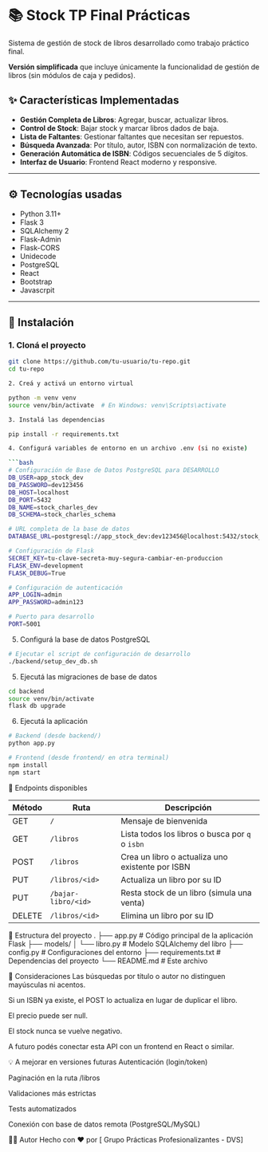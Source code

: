 # 📚 Stock TP Final Prácticas

Sistema de gestión de stock de libros desarrollado como trabajo práctico final. 

**Versión simplificada** que incluye únicamente la funcionalidad de gestión de libros (sin módulos de caja y pedidos).

## ✨ Características Implementadas

- **Gestión Completa de Libros**: Agregar, buscar, actualizar libros.
- **Control de Stock**: Bajar stock y marcar libros dados de baja.
- **Lista de Faltantes**: Gestionar faltantes que necesitan ser repuestos.
- **Búsqueda Avanzada**: Por título, autor, ISBN con normalización de texto.
- **Generación Automática de ISBN**: Códigos secuenciales de 5 dígitos.
- **Interfaz de Usuario**: Frontend React moderno y responsive.

---

## ⚙️ Tecnologías usadas

- Python 3.11+
- Flask 3
- SQLAlchemy 2
- Flask-Admin
- Flask-CORS
- Unidecode
- PostgreSQL
- React
- Bootstrap
- Javascrpit

---

## 🧾 Instalación

### 1. Cloná el proyecto

```bash
git clone https://github.com/tu-usuario/tu-repo.git
cd tu-repo

2. Creá y activá un entorno virtual

python -m venv venv
source venv/bin/activate  # En Windows: venv\Scripts\activate

3. Instalá las dependencias

pip install -r requirements.txt

4. Configurá variables de entorno en un archivo .env (si no existe)

```bash
# Configuración de Base de Datos PostgreSQL para DESARROLLO
DB_USER=app_stock_dev
DB_PASSWORD=dev123456
DB_HOST=localhost
DB_PORT=5432
DB_NAME=stock_charles_dev
DB_SCHEMA=stock_charles_schema

# URL completa de la base de datos
DATABASE_URL=postgresql://app_stock_dev:dev123456@localhost:5432/stock_charles_dev?options=-csearch_path%3Dstock_charles_schema

# Configuración de Flask
SECRET_KEY=tu-clave-secreta-muy-segura-cambiar-en-produccion
FLASK_ENV=development
FLASK_DEBUG=True

# Configuración de autenticación
APP_LOGIN=admin
APP_PASSWORD=admin123

# Puerto para desarrollo
PORT=5001
```

5. Configurá la base de datos PostgreSQL

```bash
# Ejecutar el script de configuración de desarrollo
./backend/setup_dev_db.sh
```

5. Ejecutá las migraciones de base de datos

```bash
cd backend
source venv/bin/activate
flask db upgrade
```

6. Ejecutá la aplicación

```bash
# Backend (desde backend/)
python app.py

# Frontend (desde frontend/ en otra terminal)
npm install
npm start
```

🧪 Endpoints disponibles

| Método | Ruta                | Descripción                                      |
| ------ | ------------------- | ------------------------------------------------ |
| GET    | `/`                 | Mensaje de bienvenida                            |
| GET    | `/libros`           | Lista todos los libros o busca por `q` o `isbn`  |
| POST   | `/libros`           | Crea un libro o actualiza uno existente por ISBN |
| PUT    | `/libros/<id>`      | Actualiza un libro por su ID                     |
| PUT    | `/bajar-libro/<id>` | Resta stock de un libro (simula una venta)       |
| DELETE | `/libros/<id>`      | Elimina un libro por su ID                       |


📁 Estructura del proyecto
.
├── app.py                # Código principal de la aplicación Flask
├── models/
│   └── libro.py          # Modelo SQLAlchemy del libro
├── config.py             # Configuraciones del entorno
├── requirements.txt      # Dependencias del proyecto
└── README.md             # Este archivo

🧠 Consideraciones
Las búsquedas por título o autor no distinguen mayúsculas ni acentos.

Si un ISBN ya existe, el POST lo actualiza en lugar de duplicar el libro.

El precio puede ser null.

El stock nunca se vuelve negativo.

A futuro podés conectar esta API con un frontend en React o similar.

💡 A mejorar en versiones futuras
Autenticación (login/token)

Paginación en la ruta /libros

Validaciones más estrictas

Tests automatizados

Conexión con base de datos remota (PostgreSQL/MySQL)

👨‍💻 Autor
Hecho con ❤️ por [ Grupo Prácticas Profesionalizantes - DVS]
```
